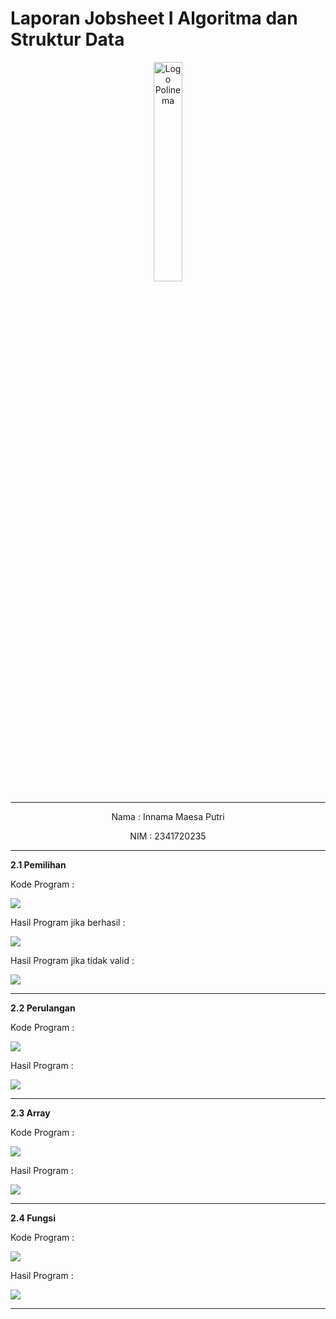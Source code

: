 # Laporan Jobsheet I Algoritma dan Struktur Data
<p align="center">
   <img src="https://static.wikia.nocookie.net/logopedia/images/8/8a/Politeknik_Negeri_Malang.png/revision/latest?cb=20190922202558 " alt="Logo Polinema" width="30%"> 
</p>
<hr>
<p align="center">Nama : Innama Maesa Putri</p>
<p align="center">NIM : 2341720235</p>
<hr>
<b>2.1 Pemilihan</b>
<p>Kode Program : </p>
<p><img src = "gambar/kode_pemilihan.png"></p>
<p>Hasil Program jika berhasil : </p>
<p><img src = "gambar/hasil_pemilihan.jpg"></p>
<p>Hasil Program jika tidak valid : </p>
<p><img src = "gambar/hasil2_pemilihan.jpg"></p>
<hr>
<b>2.2 Perulangan</b>
<p>Kode Program : </p>
<p><img src = "gambar/kode_perulangan.png"></p>
<p>Hasil Program : </p>
<p><img src = "gambar/hasil_perulangan.jpg"></p>
<hr>
<b>2.3 Array</b>
<p>Kode Program : </p>
<p><img src = "gambar/kode_array.png"></p>
<p>Hasil Program : </p>
<p><img src = "gambar/hasil_array.jpg"></p>
<hr>
<b>2.4 Fungsi</b>
<p>Kode Program : </p>
<p><img src = "gambar/kode_fungsi.png"></p>
<p>Hasil Program : </p>
<p><img src = "gambar/hasil_fungsi.jpg"></p>
<hr>